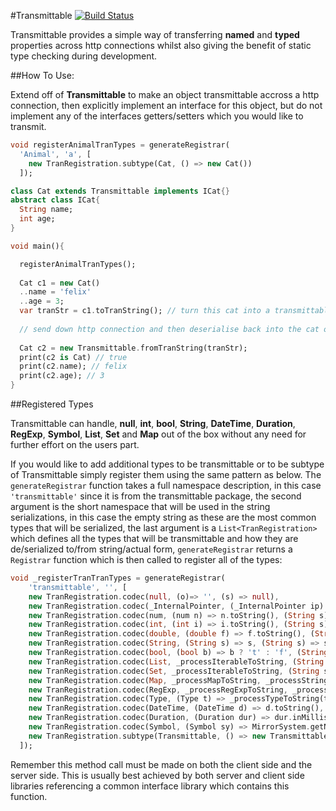 #Transmittable [![Build Status](https://drone.io/github.com/0xor1/transmittable/status.png)](https://drone.io/github.com/0xor1/transmittable/latest)

Transmittable provides a simple way of transferring **named** and **typed**
properties across http connections whilst also giving the benefit of static type
checking during development.

##How To Use:

Extend off of **Transmittable** to make an object transmittable accross a http 
connection, then explicitly implement an interface for this object, but do not 
implement any of the interfaces getters/setters which you would like to transmit.

```dart
void registerAnimalTranTypes = generateRegistrar(
  'Animal', 'a', [
    new TranRegistration.subtype(Cat, () => new Cat())
  ]);

class Cat extends Transmittable implements ICat{}
abstract class ICat{
  String name;
  int age;
}

void main(){

  registerAnimalTranTypes();
  
  Cat c1 = new Cat()
  ..name = 'felix'
  ..age = 3;
  var tranStr = c1.toTranString(); // turn this cat into a transmittable string
  
  // send down http connection and then deserialise back into the cat object
  
  Cat c2 = new Transmittable.fromTranString(tranStr);
  print(c2 is Cat) // true
  print(c2.name); // felix
  print(c2.age); // 3
}
```

##Registered Types

Transmittable can handle, **null**, **int**, **bool**, **String**, **DateTime**, **Duration**,
**RegExp**, **Symbol**, **List**, **Set** and **Map** out of the box without any need for further 
effort on the users part.

If you would like to add additional types to be transmittable or to be subtype
of Transmittable simply register them using the same pattern as below. The `generateRegistrar`
function takes a full namespace description, in this case `'transmittable'` since it is from the 
transmittable package, the second argument is the short namespace that will be used in the string
serializations, in this case the empty string as these are the most common types that will be serialized,
the last argument is a `List<TranRegistration>` which defines all the types that
will be transmittable and how they are de/serialized to/from string/actual form, `generateRegistrar`
returns a `Registrar` function which is then called to register all of the types:

```dart
void _registerTranTranTypes = generateRegistrar(
    'transmittable', '', [
    new TranRegistration.codec(null, (o)=> '', (s) => null),
    new TranRegistration.codec(_InternalPointer, (_InternalPointer ip) => ip._uniqueValueIndex.toString(), (String s) => new _InternalPointer(int.parse(s))),
    new TranRegistration.codec(num, (num n) => n.toString(), (String s) => num.parse(s)),
    new TranRegistration.codec(int, (int i) => i.toString(), (String s) => int.parse(s)),
    new TranRegistration.codec(double, (double f) => f.toString(), (String s) => double.parse(s)),
    new TranRegistration.codec(String, (String s) => s, (String s) => s),
    new TranRegistration.codec(bool, (bool b) => b ? 't' : 'f', (String s) => s == 't' ? true : false),
    new TranRegistration.codec(List, _processIterableToString, (String s) => _processStringBackToListOrSet(new List(), s)),
    new TranRegistration.codec(Set, _processIterableToString, (String s) => _processStringBackToListOrSet(new Set(), s)),
    new TranRegistration.codec(Map, _processMapToString, _processStringBackToMap),
    new TranRegistration.codec(RegExp, _processRegExpToString, _processStringBackToRegExp),
    new TranRegistration.codec(Type, (Type t) => _processTypeToString(t),(String s) => _tranCodecsByKey[s]._type),
    new TranRegistration.codec(DateTime, (DateTime d) => d.toString(), (String s) => DateTime.parse(s)),
    new TranRegistration.codec(Duration, (Duration dur) => dur.inMilliseconds.toString(), (String s) => new Duration(milliseconds: num.parse(s))),
    new TranRegistration.codec(Symbol, (Symbol sy) => MirrorSystem.getName(sy), (String s) => MirrorSystem.getSymbol(s)),
    new TranRegistration.subtype(Transmittable, () => new Transmittable())
  ]);
```
Remember this method call must be made on both the client side and the server
side. This is usually best achieved by both server and client side libraries
referencing a common interface library which contains this function. 
